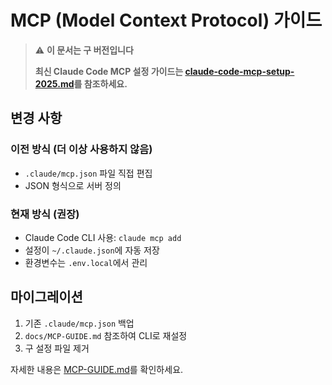 # MCP (Model Context Protocol) 가이드

> ⚠️ **이 문서는 구 버전입니다**
> 
> **최신 Claude Code MCP 설정 가이드는 [claude-code-mcp-setup-2025.md](./claude-code-mcp-setup-2025.md)를 참조하세요.**

## 변경 사항

### 이전 방식 (더 이상 사용하지 않음)
- `.claude/mcp.json` 파일 직접 편집
- JSON 형식으로 서버 정의

### 현재 방식 (권장)
- Claude Code CLI 사용: `claude mcp add`
- 설정이 `~/.claude.json`에 자동 저장
- 환경변수는 `.env.local`에서 관리

## 마이그레이션
1. 기존 `.claude/mcp.json` 백업
2. `docs/MCP-GUIDE.md` 참조하여 CLI로 재설정
3. 구 설정 파일 제거

자세한 내용은 [MCP-GUIDE.md](./MCP-GUIDE.md)를 확인하세요.